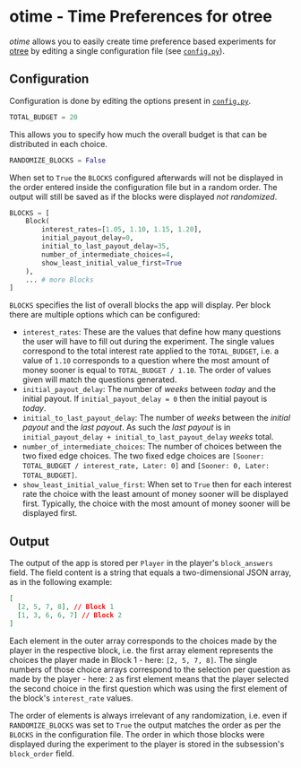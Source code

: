 # otime - Time Preferences for otree

*otime* allows you to easily create time preference based experiments for [otree](http://www.otree.org) by editing a single configuration file (see [`config.py`](./config.py)).

## Configuration
Configuration is done by editing the options present in [`config.py`](./config.py).

```python
TOTAL_BUDGET = 20
``` 
This allows you to specify how much the overall budget is that can be distributed in each choice.

```python
RANDOMIZE_BLOCKS = False
```
When set to `True` the `BLOCKS` configured afterwards will not be displayed in the order entered inside the configuration file but in a random order. The output will still be saved as if the blocks were displayed *not randomized*.

```python
BLOCKS = [
    Block(
        interest_rates=[1.05, 1.10, 1.15, 1.20],
        initial_payout_delay=0,
        initial_to_last_payout_delay=35,
        number_of_intermediate_choices=4,
        show_least_initial_value_first=True
    ),
    ... # more Blocks
]
```
`BLOCKS` specifies the list of overall blocks the app will display. Per block there are multiple options which can be configured:

- `interest_rates`: These are the values that define how many questions the user will have to fill out during the experiment. The single values correspond to the total interest rate applied to the `TOTAL_BUDGET`, i.e. a value of `1.10` corresponds to a question where the most amount of money sooner is equal to `TOTAL_BUDGET / 1.10`. The order of values given will match the questions generated.
- `initial_payout_delay`: The number of *weeks* between *today* and the initial payout. If `initial_payout_delay = 0` then the initial payout is *today*.
- `initial_to_last_payout_delay`: The number of *weeks* between the *initial payout* and the *last payout*. As such the *last payout* is in `initial_payout_delay + initial_to_last_payout_delay` *weeks* total.
- `number_of_intermediate_choices`: The number of choices between the two fixed edge choices. The two fixed edge choices are `[Sooner: TOTAL_BUDGET / interest_rate, Later: 0]` and `[Sooner: 0, Later: TOTAL_BUDGET]`.
- `show_least_initial_value_first`: When set to `True` then for each interest rate the choice with the least amount of money sooner will be displayed first. Typically, the choice with the most amount of money sooner will be displayed first.

## Output
The output of the app is stored per `Player` in the player's `block_answers` field. The field content is a string that equals a two-dimensional JSON array, as in the following example:

```json
[
  [2, 5, 7, 8], // Block 1
  [1, 3, 6, 6, 7] // Block 2
]
```

Each element in the outer array corresponds to the choices made by the player in the respective block, i.e. the first array element represents the choices the player made in Block 1 - here: `[2, 5, 7, 8]`. The single numbers of those choice arrays correspond to the selection per question as made by the player - here: `2` as first element means that the player selected the second choice in the first question which was using the first element of the block's `interest_rate` values.

The order of elements is always irrelevant of any randomization, i.e. even if `RANDOMIZE_BLOCKS` was set to `True` the output matches the order as per the `BLOCKS` in the configuration file. The order in which those blocks were displayed during the experiment to the player is stored in the subsession's `block_order` field.
